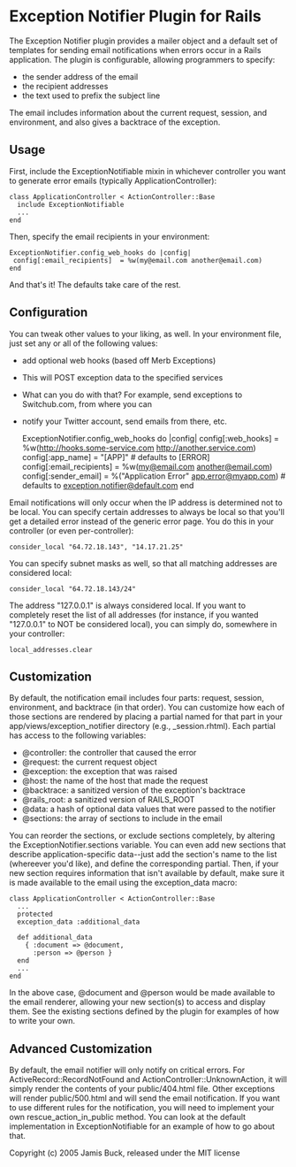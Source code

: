 # Exception Notifier Plugin for Rails

The Exception Notifier plugin provides a mailer object and a default set of
templates for sending email notifications when errors occur in a Rails
application. The plugin is configurable, allowing programmers to specify:

* the sender address of the email
* the recipient addresses
* the text used to prefix the subject line

The email includes information about the current request, session, and
environment, and also gives a backtrace of the exception.

## Usage

First, include the ExceptionNotifiable mixin in whichever controller you want
to generate error emails (typically ApplicationController):

    class ApplicationController < ActionController::Base
      include ExceptionNotifiable
      ...
    end

Then, specify the email recipients in your environment:

  	ExceptionNotifier.config_web_hooks do |config|
	 config[:email_recipients] 	= %w(my@email.com another@email.com)
	end

And that's it! The defaults take care of the rest.

## Configuration

You can tweak other values to your liking, as well. In your environment file,
just set any or all of the following values:
  
* add optional web hooks (based off Merb Exceptions)
* This will POST exception data to the specified services
* What can you do with that? For example, send exceptions to Switchub.com, from where you can
* notify your Twitter account, send emails from there, etc.
  
  	ExceptionNotifier.config_web_hooks do |config|
  	  config[:web_hooks] 		= %w(http://hooks.some-service.com http://another.service.com)
  	  config[:app_name] 		= "[APP]" # defaults to [ERROR]
  	  config[:email_recipients] 	= %w(my@email.com another@email.com)
  	  config[:sender_email] 	= %("Application Error" <app.error@myapp.com>) # defaults to exception.notifier@default.com
  	end


Email notifications will only occur when the IP address is determined not to
be local. You can specify certain addresses to always be local so that you'll
get a detailed error instead of the generic error page. You do this in your
controller (or even per-controller):

    consider_local "64.72.18.143", "14.17.21.25"

You can specify subnet masks as well, so that all matching addresses are
considered local:

    consider_local "64.72.18.143/24"

The address "127.0.0.1" is always considered local. If you want to completely
reset the list of all addresses (for instance, if you wanted "127.0.0.1" to
NOT be considered local), you can simply do, somewhere in your controller:

    local_addresses.clear

## Customization

By default, the notification email includes four parts: request, session,
environment, and backtrace (in that order). You can customize how each of those
sections are rendered by placing a partial named for that part in your
app/views/exception_notifier directory (e.g., _session.rhtml). Each partial has
access to the following variables:

* @controller: the controller that caused the error
* @request: the current request object
* @exception: the exception that was raised
* @host: the name of the host that made the request
* @backtrace: a sanitized version of the exception's backtrace
* @rails_root: a sanitized version of RAILS_ROOT
* @data: a hash of optional data values that were passed to the notifier
* @sections: the array of sections to include in the email

You can reorder the sections, or exclude sections completely, by altering the
ExceptionNotifier.sections variable. You can even add new sections that
describe application-specific data--just add the section's name to the list
(whereever you'd like), and define the corresponding partial. Then, if your
new section requires information that isn't available by default, make sure
it is made available to the email using the exception_data macro:

    class ApplicationController < ActionController::Base
      ...
      protected
      exception_data :additional_data

      def additional_data
        { :document => @document,
          :person => @person }
      end
      ...
    end

In the above case, @document and @person would be made available to the email
renderer, allowing your new section(s) to access and display them. See the
existing sections defined by the plugin for examples of how to write your own.

## Advanced Customization

By default, the email notifier will only notify on critical errors. For
ActiveRecord::RecordNotFound and ActionController::UnknownAction, it will
simply render the contents of your public/404.html file. Other exceptions
will render public/500.html and will send the email notification. If you want
to use different rules for the notification, you will need to implement your
own rescue_action_in_public method. You can look at the default implementation
in ExceptionNotifiable for an example of how to go about that.


Copyright (c) 2005 Jamis Buck, released under the MIT license